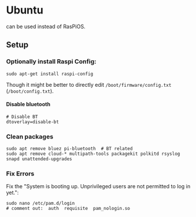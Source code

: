 # Ubuntu
can be used instead of RasPiOS.

## Setup
### Optionally install Raspi Config:
```
sudo apt-get install raspi-config
```

Though it might be better to directly edit `/boot/firmware/config.txt` (`/boot/config.txt`).

#### Disable bluetooth
```
# Disable BT
dtoverlay=disable-bt
```

### Clean packages
```
sudo apt remove bluez pi-bluetooth  # BT related
sudo apt remove cloud-* multipath-tools packagekit polkitd rsyslog snapd unattended-upgrades
```

### Fix Errors
Fix the "System is booting up. Unprivileged users are not permitted to log in yet.":
```
sudo nano /etc/pam.d/login
# comment out:  auth  requisite  pam_nologin.so
```
